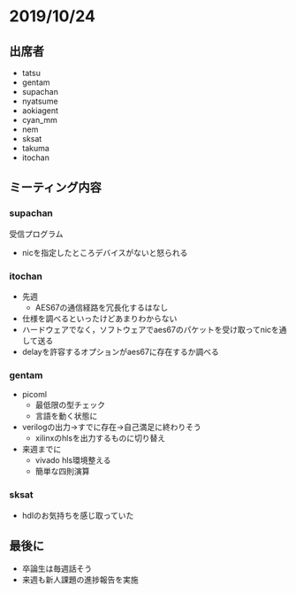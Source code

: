 # 2019/10/24

## 出席者

+ tatsu
+ gentam
+ supachan
+ nyatsume
+ aokiagent
+ cyan_mm
+ nem
+ sksat
+ takuma
+ itochan

## ミーティング内容

### supachan

受信プログラム

+ nicを指定したところデバイスがないと怒られる

### itochan

+ 先週
  + AES67の通信経路を冗長化するはなし
+ 仕様を調べるといったけどあまりわからない
+ ハードウェアでなく，ソフトウェアでaes67のパケットを受け取ってnicを通して送る
+ delayを許容するオプションがaes67に存在するか調べる


### gentam

+ picoml
  + 最低限の型チェック
  + 言語を動く状態に
+ verilogの出力→すでに存在→自己満足に終わりそう
  + xilinxのhlsを出力するものに切り替え
+ 来週までに
  + vivado hls環境整える
  + 簡単な四則演算
  
### sksat

+ hdlのお気持ちを感じ取っていた
 
## 最後に

+ 卒論生は毎週話そう
+ 来週も新人課題の進捗報告を実施
